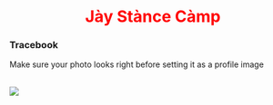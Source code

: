<!doctype html>
<html>
 <head>
 </head>
 <body>
<h1 style=" text-align: center;
Color:red;">Jày Stànce Càmp </h1>
  <h3>Tracebook</h3>
  <p>Make sure your photo looks right before setting it as a profile image</p>
  <br>
  <img src="https://mimo.app/r/edd.png">
 </body>
</html>
